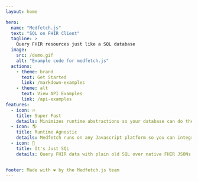 ```yaml
---
layout: home

hero:
  name: "Medfetch.js"
  text: "SQL on FHIR Client"
  tagline: >
    Query FHIR resources just like a SQL database
  image:
    src: /demo.gif
    alt: "Example code for medfetch.js"
  actions:
    - theme: brand
      text: Get Started
      link: /markdown-examples
    - theme: alt
      text: View API Examples
      link: /api-examples
features:
  - icon: 🔥
    title: Super Fast
    details: Minimizes runtime abstractions so your database can do the heavy lifting. Bundles in under 18 kB gzipped.
  - icon: 🌎
    title: Runtime Agnostic
    details: Medfetch runs on any Javascript platform so you can integrate your FHIR data fetching wherever your app needs it.
  - icon: 💯
    title: It's Just SQL
    details: Query FHIR data with plain old SQL over native FHIR JSONs. Now we've got "INNER JOIN"s on FHIR.


footer: Made with ❤️ by the Medfetch.js team
---
```

